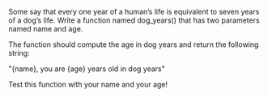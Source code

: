 Some say that every one year of a human’s life is equivalent to seven years of a dog’s life. Write a function named dog_years() that has two parameters named name and age.

The function should compute the age in dog years and return the following string:

"{name}, you are {age} years old in dog years"

Test this function with your name and your age!